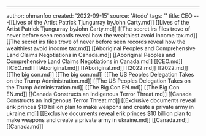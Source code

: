 ---
author: ohmanfoo
created: '2022-09-15'
source: '#todo'
tags: ''
title: CEO
---[[Lives of the Artist Patrick Tjungurray byJohn Carty.md]]
[[Lives of the Artist Patrick Tjungurray byJohn Carty.md]]
[[The secret irs files trove of never before seen records reveal how the wealthiest avoid income tax.md]]
[[The secret irs files trove of never before seen records reveal how the wealthiest avoid income tax.md]]
[[Aboriginal Peoples and Comprehensive Land Claims Negotiations in Canada.md]]
[[Aboriginal Peoples and Comprehensive Land Claims Negotiations in Canada.md]]
[[CEO.md]]
[[CEO.md]]
[[Aboriginal.md]]
[[Aboriginal.md]]
[[2022.md]]
[[2022.md]]
[[The big con.md]]
[[The big con.md]]
[[The US Peoples Delegation Takes on the Trump Administration.md]]
[[The US Peoples Delegation Takes on the Trump Administration.md]]
[[The Big Con EN.md]]
[[The Big Con EN.md]]
[[Canada Constructs an Indigenous Terror Threat.md]]
[[Canada Constructs an Indigenous Terror Threat.md]]
[[Exclusive documents reveal erik princes $10 billion plan to make weapons and create a private army in ukraine.md]]
[[Exclusive documents reveal erik princes $10 billion plan to make weapons and create a private army in ukraine.md]]
[[Canada.md]]
[[Canada.md]]
